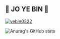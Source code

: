 ## 🖤 JO YE BIN 🤍

[![yebin0322](http://mazassumnida.wtf/api/v2/generate_badge?boj={handle})](https://solved.ac/{handle})

![Anurag's GitHub stats](https://github-readme-stats.vercel.app/api?username=Jyebin&show_icons=true&theme=graywhite)

